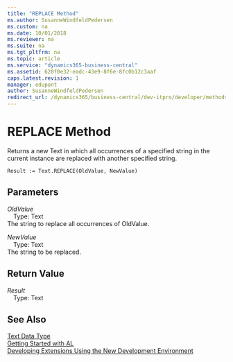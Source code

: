 ```yaml
---
title: "REPLACE Method"
ms.author: SusanneWindfeldPedersen
ms.custom: na
ms.date: 10/01/2018
ms.reviewer: na
ms.suite: na
ms.tgt_pltfrm: na
ms.topic: article
ms.service: "dynamics365-business-central"
ms.assetid: 620f0e32-eadc-43e9-8f6e-8fc0b12c3aaf
caps.latest.revision: 1
manager: edupont
author: SusanneWindfeldPedersen
redirect_url: /dynamics365/business-central/dev-itpro/developer/methods-auto/library
---
```


# REPLACE Method
Returns a new Text in which all occurrences of a specified string in the current instance are replaced with another specified string.  
```  
Result := Text.REPLACE(OldValue, NewValue)  
```  
## Parameters
*OldValue*    
&emsp;Type: Text  
The string to replace all occurrences of OldValue.  
  
*NewValue*    
&emsp;Type: Text  
The string to be replaced.  
  
## Return Value
*Result*  
&emsp;Type: Text  
  
## See Also
[Text Data Type](../datatypes/devenv-text-data-type.md)  
[Getting Started with AL](../devenv-get-started.md)  
[Developing Extensions Using the New Development Environment](../devenv-dev-overview.md)  
